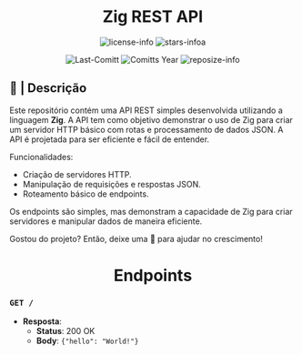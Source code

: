 <div align="center">

# Zig REST API

![license-info](https://img.shields.io/github/license/Ashu11-A/zig-rest-api?style=for-the-badge&colorA=302D41&colorB=f9e2af&logoColor=f9e2af)
![stars-infoa](https://img.shields.io/github/stars/Ashu11-A/zig-rest-api?colorA=302D41&colorB=f9e2af&style=for-the-badge)

![Last-Comitt](https://img.shields.io/github/last-commit/Ashu11-A/zig-rest-api?style=for-the-badge&colorA=302D41&colorB=b4befe)
![Comitts Year](https://img.shields.io/github/commit-activity/y/Ashu11-A/zig-rest-api?style=for-the-badge&colorA=302D41&colorB=f9e2af&logoColor=f9e2af)
![reposize-info](https://img.shields.io/github/repo-size/Ashu11-A/zig-rest-api?style=for-the-badge&colorA=302D41&colorB=90dceb)

</div>

<div align="left">

## 📃 | Descrição

Este repositório contém uma API REST simples desenvolvida utilizando a linguagem **Zig**. A API tem como objetivo demonstrar o uso de Zig para criar um servidor HTTP básico com rotas e processamento de dados JSON. A API é projetada para ser eficiente e fácil de entender.

Funcionalidades:
- Criação de servidores HTTP.
- Manipulação de requisições e respostas JSON.
- Roteamento básico de endpoints.

Os endpoints são simples, mas demonstram a capacidade de Zig para criar servidores e manipular dados de maneira eficiente.

Gostou do projeto? Então, deixe uma 🌟 para ajudar no crescimento!

</div>

<div align="center">

# Endpoints

</div>

### `GET /`

- **Resposta**:
  - **Status**: 200 OK
  - **Body**: `{"hello": "World!"}`